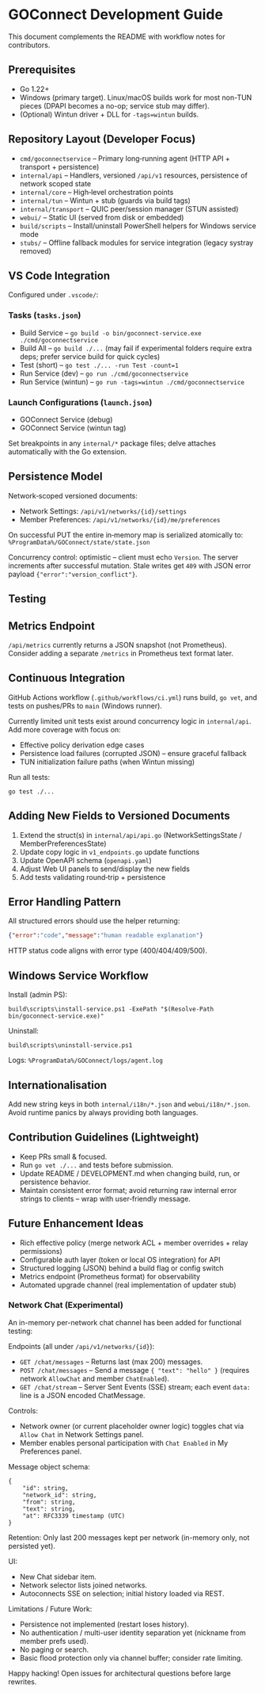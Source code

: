 # GOConnect Development Guide

This document complements the README with workflow notes for contributors.

## Prerequisites
* Go 1.22+
* Windows (primary target). Linux/macOS builds work for most non-TUN pieces (DPAPI becomes a no-op; service stub may differ).
* (Optional) Wintun driver + DLL for `-tags=wintun` builds.

## Repository Layout (Developer Focus)
* `cmd/goconnectservice` – Primary long‑running agent (HTTP API + transport + persistence)
* `internal/api` – Handlers, versioned `/api/v1` resources, persistence of network scoped state
* `internal/core` – High‑level orchestration points
* `internal/tun` – Wintun + stub (guards via build tags)
* `internal/transport` – QUIC peer/session manager (STUN assisted)
* `webui/` – Static UI (served from disk or embedded)
* `build/scripts` – Install/uninstall PowerShell helpers for Windows service mode
* `stubs/` – Offline fallback modules for service integration (legacy systray removed)

## VS Code Integration
Configured under `.vscode/`:

### Tasks (`tasks.json`)
* Build Service – `go build -o bin/goconnect-service.exe ./cmd/goconnectservice`
* Build All – `go build ./...` (may fail if experimental folders require extra deps; prefer service build for quick cycles)
* Test (short) – `go test ./... -run Test -count=1`
* Run Service (dev) – `go run ./cmd/goconnectservice`
* Run Service (wintun) – `go run -tags=wintun ./cmd/goconnectservice`

### Launch Configurations (`launch.json`)
* GOConnect Service (debug)
* GOConnect Service (wintun tag)

Set breakpoints in any `internal/*` package files; delve attaches automatically with the Go extension.

## Persistence Model
Network‑scoped versioned documents:
* Network Settings: `/api/v1/networks/{id}/settings`
* Member Preferences: `/api/v1/networks/{id}/me/preferences`

On successful PUT the entire in‑memory map is serialized atomically to:
`%ProgramData%/GOConnect/state/state.json`

Concurrency control: optimistic – client must echo `Version`. The server increments after successful mutation. Stale writes get `409` with JSON error payload `{"error":"version_conflict"}`.

## Testing
## Metrics Endpoint
`/api/metrics` currently returns a JSON snapshot (not Prometheus). Consider adding a separate `/metrics` in Prometheus text format later.

## Continuous Integration
GitHub Actions workflow (`.github/workflows/ci.yml`) runs build, `go vet`, and tests on pushes/PRs to `main` (Windows runner).

Currently limited unit tests exist around concurrency logic in `internal/api`. Add more coverage with focus on:
* Effective policy derivation edge cases
* Persistence load failures (corrupted JSON) – ensure graceful fallback
* TUN initialization failure paths (when Wintun missing)

Run all tests:
```
go test ./...
```

## Adding New Fields to Versioned Documents
1. Extend the struct(s) in `internal/api/api.go` (NetworkSettingsState / MemberPreferencesState)
2. Update copy logic in `v1_endpoints.go` update functions
3. Update OpenAPI schema (`openapi.yaml`)
4. Adjust Web UI panels to send/display the new fields
5. Add tests validating round‑trip + persistence

## Error Handling Pattern
All structured errors should use the helper returning:
```json
{"error":"code","message":"human readable explanation"}
```
HTTP status code aligns with error type (400/404/409/500).

## Windows Service Workflow
Install (admin PS):
```
build\scripts\install-service.ps1 -ExePath "$(Resolve-Path bin/goconnect-service.exe)"
```
Uninstall:
```
build\scripts\uninstall-service.ps1
```
Logs: `%ProgramData%/GOConnect/logs/agent.log`

## Internationalisation
Add new string keys in both `internal/i18n/*.json` and `webui/i18n/*.json`. Avoid runtime panics by always providing both languages.

## Contribution Guidelines (Lightweight)
* Keep PRs small & focused.
* Run `go vet ./...` and tests before submission.
* Update README / DEVELOPMENT.md when changing build, run, or persistence behavior.
* Maintain consistent error format; avoid returning raw internal error strings to clients – wrap with user‑friendly message.

## Future Enhancement Ideas
* Rich effective policy (merge network ACL + member overrides + relay permissions)
* Configurable auth layer (token or local OS integration) for API
* Structured logging (JSON) behind a build flag or config switch
* Metrics endpoint (Prometheus format) for observability
* Automated upgrade channel (real implementation of updater stub)

### Network Chat (Experimental)

An in-memory per-network chat channel has been added for functional testing:

Endpoints (all under `/api/v1/networks/{id}`):

* `GET /chat/messages` – Returns last (max 200) messages.
* `POST /chat/messages` – Send a message `{ "text": "hello" }` (requires network `AllowChat` and member `ChatEnabled`).
* `GET /chat/stream` – Server Sent Events (SSE) stream; each event `data:` line is a JSON encoded ChatMessage.

Controls:

* Network owner (or current placeholder owner logic) toggles chat via `Allow Chat` in Network Settings panel.
* Member enables personal participation with `Chat Enabled` in My Preferences panel.

Message object schema:

```
{
	"id": string,
	"network_id": string,
	"from": string,
	"text": string,
	"at": RFC3339 timestamp (UTC)
}
```

Retention: Only last 200 messages kept per network (in-memory only, not persisted yet).

UI:

* New Chat sidebar item.
* Network selector lists joined networks.
* Autoconnects SSE on selection; initial history loaded via REST.

Limitations / Future Work:

* Persistence not implemented (restart loses history).
* No authentication / multi-user identity separation yet (nickname from member prefs used).
* No paging or search.
* Basic flood protection only via channel buffer; consider rate limiting.

Happy hacking! Open issues for architectural questions before large rewrites.
